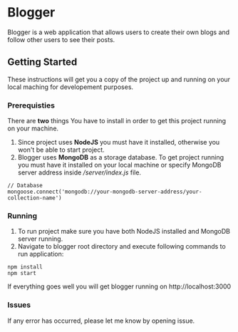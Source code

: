 # Blogger

Blogger is a web application that allows users to create their own blogs and follow other users to see their posts.

## Getting Started

These instructions will get you a copy of the project up and running on your local maching for developement purposes.

### Prerequisties

There are __two__ things You have to install in order to get this project running on your machine.
1. Since project uses __NodeJS__ you must have it installed, otherwise you won't be able to start project.
2. Blogger uses __MongoDB__ as a storage database. To get project running you must have it installed on your local machine or specify MongoDB server address inside */server/index.js* file.
```
// Database
mongoose.connect('mongodb://your-mongodb-server-address/your-collection-name')
```

### Running

1. To run project make sure you have both NodeJS installed and MongoDB server running.
2. Navigate to blogger root directory and execute following commands to run application:
```
npm install
npm start
```

If everything goes well you will get blogger running on http://localhost:3000

### Issues

If any error has occurred, please let me know by opening issue.
